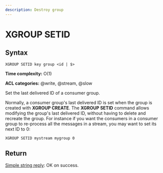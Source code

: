 ```yaml
---
description: Destroy group
---
```


# XGROUP SETID

## Syntax

    XGROUP SETID key group <id | $>

**Time complexity:** O(1)

**ACL categories:** @write, @stream, @slow

Set the last delivered ID of a consumer group.

Normally, a consumer group's last delivered ID is set when the
group is created with **XGROUP CREATE**. The **XGROUP SETID**
command allows modifying the group's last delivered ID, without
having to delete and recreate the group. For instance if you want
the consumers in a consumer group to re-process all the messages
in a stream, you may want to set its next ID to 0:

```shell
XGROUP SETID mystream mygroup 0
```

## Return
[Simple string reply](https://redis.io/docs/reference/protocol-spec#resp-simple-strings):
OK on success.
